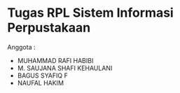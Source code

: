 # Tugas RPL Sistem Informasi Perpustakaan
Anggota :
- MUHAMMAD RAFI HABIBI
- M. SAUJANA SHAFI KEHAULANI
- BAGUS SYAFIQ F
- NAUFAL HAKIM
